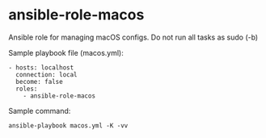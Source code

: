 # ansible-role-macos

Ansible role for managing macOS configs. Do not run all tasks as sudo (-b)

Sample playbook file (macos.yml):
```
- hosts: localhost
  connection: local
  become: false
  roles:
    - ansible-role-macos
```

Sample command:

`ansible-playbook macos.yml -K -vv`
